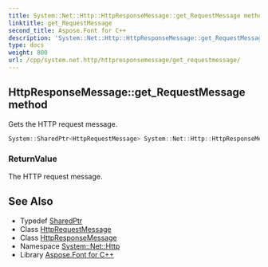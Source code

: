 ```yaml
---
title: System::Net::Http::HttpResponseMessage::get_RequestMessage method
linktitle: get_RequestMessage
second_title: Aspose.Font for C++
description: 'System::Net::Http::HttpResponseMessage::get_RequestMessage method. Gets the HTTP request message in C++.'
type: docs
weight: 800
url: /cpp/system.net.http/httpresponsemessage/get_requestmessage/
---
```

## HttpResponseMessage::get_RequestMessage method


Gets the HTTP request message.

```cpp
System::SharedPtr<HttpRequestMessage> System::Net::Http::HttpResponseMessage::get_RequestMessage() const
```


### ReturnValue

The HTTP request message.

## See Also

* Typedef [SharedPtr](../../../system/sharedptr/)
* Class [HttpRequestMessage](../../httprequestmessage/)
* Class [HttpResponseMessage](../)
* Namespace [System::Net::Http](../../)
* Library [Aspose.Font for C++](../../../)
